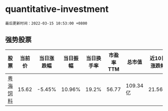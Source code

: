 # quantitative-investment

`最后更新时间：2022-03-15 10:53:00 +0800`

## 强势股票

|股票|当前价|当日涨跌幅|当日振幅|当日换手率|市盈率TTM|总市值|近10日涨跌幅|
|----|----|----|----|----|----|----|----|
|[粤海饲料](https://xueqiu.com/S/SZ001313)|15.62|-5.45%|10.96%|19.2%|56.77|109.34亿|21.56%|

